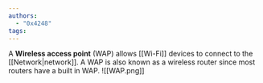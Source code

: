 ```yaml
---
authors:
  - "0x4248"
tags:
---
```

A **Wireless access point** (WAP) allows [[Wi-Fi]] devices to connect to the [[Network|network]]. A WAP is also known as a wireless router since most routers have a built in WAP. 
![[WAP.png]]